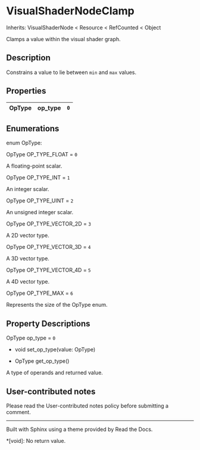 # VisualShaderNodeClamp

Inherits: VisualShaderNode < Resource < RefCounted < Object

Clamps a value within the visual shader graph.

## Description

Constrains a value to lie between `min` and `max` values.

## Properties

OpType | op_type | `0`  
---|---|---  
  
## Enumerations

enum OpType:

OpType OP_TYPE_FLOAT = `0`

A floating-point scalar.

OpType OP_TYPE_INT = `1`

An integer scalar.

OpType OP_TYPE_UINT = `2`

An unsigned integer scalar.

OpType OP_TYPE_VECTOR_2D = `3`

A 2D vector type.

OpType OP_TYPE_VECTOR_3D = `4`

A 3D vector type.

OpType OP_TYPE_VECTOR_4D = `5`

A 4D vector type.

OpType OP_TYPE_MAX = `6`

Represents the size of the OpType enum.

## Property Descriptions

OpType op_type = `0`

  * void set_op_type(value: OpType)

  * OpType get_op_type()

A type of operands and returned value.

## User-contributed notes

Please read the User-contributed notes policy before submitting a comment.

* * *

Built with Sphinx using a theme provided by Read the Docs.

  *[void]: No return value.


